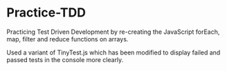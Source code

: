 # Practice-TDD
Practicing Test Driven Development by re-creating the JavaScript forEach, map, filter and reduce functions on arrays. 

Used a variant of TinyTest.js which has been modified to display failed and passed tests in the console more clearly. 
